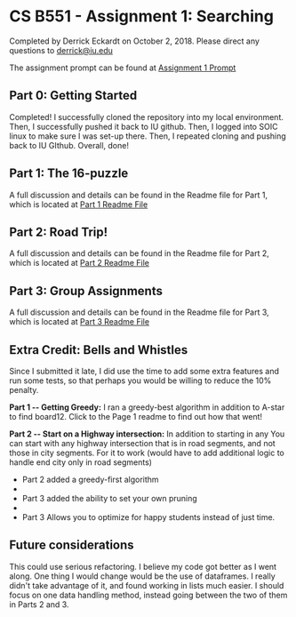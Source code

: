 # CS B551 - Assignment 1: Searching

Completed by Derrick Eckardt on October 2, 2018.  Please direct any questions to [derrick@iu.edu](mailto:derrick@iu.edu)

The assignment prompt can be found at [Assignment 1 Prompt](https://github.iu.edu/cs-b551-fa2018/derrick-a1/blob/master/a1-v2.pdf)

## Part 0: Getting Started

Completed!  I successfully cloned the repository into my local environment.  Then, I successfully pushed it back to IU github.  Then, I logged into SOIC linux to make sure I was set-up there.  Then, I repeated cloning and pushing back to IU GIthub.  Overall, done!

## Part 1: The 16-puzzle

A full discussion and details can be found in the Readme file for Part 1, which is located at [Part 1 Readme File](https://github.iu.edu/cs-b551-fa2018/derrick-a1/tree/master/part1)

## Part 2: Road Trip!

A full discussion and details can be found in the Readme file for Part 2, which is located at [Part 2 Readme File](https://github.iu.edu/cs-b551-fa2018/derrick-a1/tree/master/part2)

## Part 3: Group Assignments

A full discussion and details can be found in the Readme file for Part 3, which is located at [Part 3 Readme File](https://github.iu.edu/cs-b551-fa2018/derrick-a1/tree/master/part3)

## Extra Credit: Bells and Whistles

Since I submitted it late, I did use the time to add some extra features and run some tests, so that perhaps you would be willing to reduce the 10% penalty.

**Part 1 -- Getting Greedy:** I ran a greedy-best algorithm in addition to A-star to find board12.  Click to the Page 1 readme to find out how that went!

**Part 2 -- Start on a Highway intersection:** In addition to starting in any You can start with any highway intersection that is in road segments, and not those in city segments.  For it to work 
  (would have to add additional logic to handle end city only in road segments)

- Part 2 added a greedy-first algorithm
- 
- Part 3 added the ability to set your own pruning
- 
- Part 3 Allows you to optimize for happy students instead of just time.

## Future considerations

This could use serious refactoring.  I believe my code got better as I went along.  One thing I would change would be the use of dataframes.  I really didn't take advantage of it, and found working in lists much easier.  I should focus on one data handling method, instead going between the two of them in Parts 2 and 3.